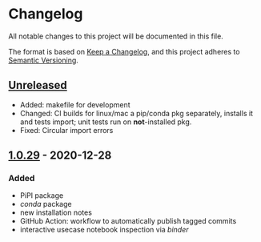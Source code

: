# Changelog

All notable changes to this project will be documented in this file.

The format is based on [Keep a Changelog](https://keepachangelog.com/en/1.0.0/),
and this project adheres to [Semantic Versioning](https://semver.org/spec/v2.0.0.html).

## [Unreleased]

- Added: makefile for development
- Changed: CI builds for linux/mac a pip/conda pkg separately, installs it and tests import; unit tests run on **not**-installed pkg.
- Fixed: Circular import errors

## [1.0.29] - 2020-12-28

### Added

- PiPI package
- _conda_ package
- new installation notes
- GitHub Action: workflow to automatically publish tagged commits
- interactive usecase notebook inspection via _binder_



[unreleased]: https://github.com/AngryMaciek/angry-moran-simulator/compare/1.0.29...HEAD
[1.0.29]: https://github.com/AngryMaciek/angry-moran-simulator/releases/tag/1.0.29
